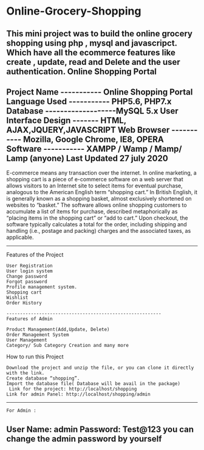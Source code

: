 # Online-Grocery-Shopping
This mini project was to build the online grocery shopping using php , mysql and javascripct. Which have all the ecommerce features like create , update, read and Delete and the user authentication.
Online Shopping Portal
-------------------------------------------
Project Name -----------	Online Shopping Portal
Language Used -----------  	PHP5.6, PHP7.x
Database 	-------------------MySQL 5.x
User Interface Design  ------- 	HTML, AJAX,JQUERY,JAVASCRIPT
Web Browser -----------	Mozilla, Google Chrome, IE8, OPERA
Software -----------	XAMPP / Wamp / Mamp/ Lamp (anyone)
Last Updated 	27 july 2020
--------------------------------------------------------------------------------------------------------------

E-commerce means any transaction over the internet.
In online marketing, a shopping cart is a piece of e-commerce software on a web server that allows visitors
to an Internet site to select items for eventual purchase, analogous to the American English term “shopping cart.”
In British English, it is generally known as a shopping basket, almost exclusively shortened on websites to “basket.”
The software allows online shopping customers to accumulate a list of items for purchase,
described metaphorically as “placing items in the shopping cart” or “add to cart.” Upon checkout,
the software typically calculates a total for the order, including shipping and handling (i.e., postage and packing) 
charges and the associated taxes, as applicable.

-----------------------------------------------------------------------------------------------------------------
Features of the Project

    User Registration
    User login system
    Change password
    Forgot password
    Profile management system.
    Shopping cart
    Wishlist
    Order History
    
    ---------------------------------------------------------
    Features of Admin

    Product Management(Add,Update, Delete)
    Order Management System
    User Management
    Category/ Sub Category Creation and many more

How to run this Project

    Download the project and unzip the file, or you can clone it directly with the link.
    Create database “shopping”.
    Import the database file( Database will be avail in the package)
     Link for the project: http://localhost/shopping
    Link for admin Panel: http://localhost/shopping/admin
---------------------------------------------------------------------
    For Admin :
User Name: admin
Password: Test@123
you can change the admin password by yourself
-------------------------------------------------------------
